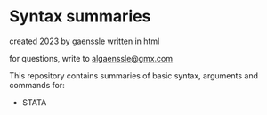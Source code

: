 # Syntax summaries
created 2023 by gaenssle
written in html

for questions, write to algaenssle@gmx.com

This repository contains summaries of basic syntax, arguments and commands for:
- STATA
